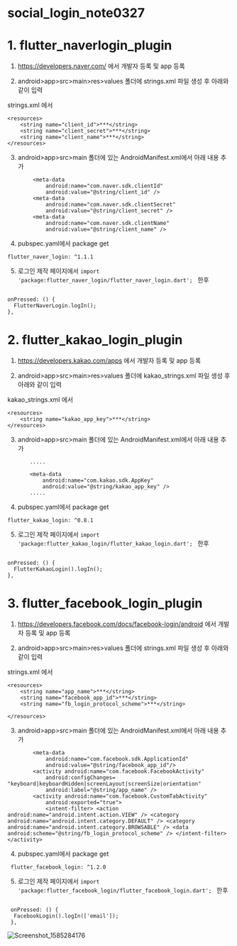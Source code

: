 # social_login_note0327

# 1. flutter_naverlogin_plugin

1. https://developers.naver.com/ 에서 개발자 등록 및 app 등록

2. android>app>src>main>res>values 폴더에 strings.xml 파일 생성 후 아래와 같이 입력


strings.xml 에서
```<?xml version="1.0" encoding="utf-8"?>
<resources>
    <string name="client_id">***</string>
    <string name="client_secret">***</string>
    <string name="client_name">***</string>
</resources>
```
3. android>app>src>main 폴더에 있는  AndroidManifest.xml에서 아래 내용 추가

```
        <meta-data
            android:name="com.naver.sdk.clientId"
            android:value="@string/client_id" />
        <meta-data
            android:name="com.naver.sdk.clientSecret"
            android:value="@string/client_secret" />
        <meta-data
            android:name="com.naver.sdk.clientName"
            android:value="@string/client_name" />
```
4. pubspec.yaml에서 package get

```flutter_naver_login: ^1.1.1```

5. 로그인 제작 페이지에서 
```import 'package:flutter_naver_login/flutter_naver_login.dart'; ``` 한후

```

onPressed: () {
  FlutterNaverLogin.logIn();
},
```


# 2. flutter_kakao_login_plugin

1. https://developers.kakao.com/apps 에서 개발자 등록 및 app 등록

2. android>app>src>main>res>values 폴더에 kakao_strings.xml 파일 생성 후 아래와 같이 입력


kakao_strings.xml 에서
```<?xml version="1.0" encoding="utf-8"?>
<resources>
    <string name="kakao_app_key">***</string>
</resources>
```
3. android>app>src>main 폴더에 있는  AndroidManifest.xml에서 아래 내용 추가

```<uses-permission android:name="android.permission.INTERNET"/>
       .....
       
       <meta-data
           android:name="com.kakao.sdk.AppKey"
           android:value="@string/kakao_app_key" />
       .....
```
4. pubspec.yaml에서 package get

```flutter_kakao_login: ^0.8.1```

5. 로그인 제작 페이지에서 
```import 'package:flutter_kakao_login/flutter_kakao_login.dart'; ``` 한후

```

onPressed: () {
  FlutterKakaoLogin().logIn();
},
```

# 3. flutter_facebook_login_plugin

1. https://developers.facebook.com/docs/facebook-login/android 에서 개발자 등록 및 app 등록

2. android>app>src>main>res>values 폴더에 strings.xml 파일 생성 후 아래와 같이 입력


strings.xml 에서
```<?xml version="1.0" encoding="utf-8"?>
<resources>
    <string name="app_name">***</string>
    <string name="facebook_app_id">***</string>
    <string name="fb_login_protocol_scheme">***</string>

</resources>
```
3. android>app>src>main 폴더에 있는  AndroidManifest.xml에서 아래 내용 추가

```
        <meta-data
            android:name="com.facebook.sdk.ApplicationId"
            android:value="@string/facebook_app_id"/>
        <activity android:name="com.facebook.FacebookActivity"
            android:configChanges= "keyboard|keyboardHidden|screenLayout|screenSize|orientation"
            android:label="@string/app_name" />
        <activity android:name="com.facebook.CustomTabActivity"
            android:exported="true">
            <intent-filter> <action android:name="android.intent.action.VIEW" /> <category android:name="android.intent.category.DEFAULT" /> <category android:name="android.intent.category.BROWSABLE" /> <data android:scheme="@string/fb_login_protocol_scheme" /> </intent-filter> </activity>

```
4. pubspec.yaml에서 package get

``` flutter_facebook_login: ^1.2.0```

5. 로그인 제작 페이지에서 
```import 'package:flutter_facebook_login/flutter_facebook_login.dart'; ``` 한후

```

 onPressed: () {
  FacebookLogin().logIn(['email']);
 },
```


![Screenshot_1585284176](https://user-images.githubusercontent.com/53202507/77722470-2aae5d00-7031-11ea-8035-dd956f6b91aa.png)
